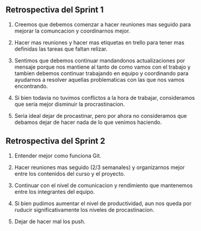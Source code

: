 ## Retrospectiva del Sprint 1

1. Creemos que debemos comenzar a hacer reuniones mas seguido para mejorar la comuncacion y coordinarnos mejor.

2. Hacer mas reuniones y hacer mas etiquetas en trello para tener mas definidas las tareas que faltan relizar.

3. Sentimos que debemos continuar mandandonos actualizaciones por mensaje porque nos mantiene al tanto de como vamos con el trabajo y tambien debemos continuar trabajando en equipo y coordinando para ayudarnos a resolver aquellas problematicas con las que nos vamos encontrando.

4. Si bien todavia no tuvimos conflictos a la hora de trabajar, consideramos que seria mejor disminuir la procrastinacion. 

5. Seria ideal dejar de procastinar, pero por ahora no consideramos que debamos dejar de hacer nada de lo que venimos haciendo.

## Retrospectiva del Sprint 2

1. Entender mejor como funciona Git. 

2. Hacer reuniones mas seguido (2/3 semanales) y organizarnos mejor entre los contenidos del curso y el proyecto.

3. Continuar con el nivel de comunicacion y rendimiento que mantenemos entre los integrantes del equipo.

4. Si bien pudimos aumentar el nivel de productividad, aun nos queda por ruducir significativamente los niveles de procastinacion.

5. Dejar de hacer mal los push.

